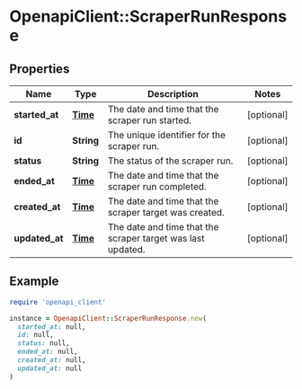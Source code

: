 # OpenapiClient::ScraperRunResponse

## Properties

| Name | Type | Description | Notes |
| ---- | ---- | ----------- | ----- |
| **started_at** | [**Time**](DateTime.md) | The date and time that the scraper run started. | [optional] |
| **id** | **String** | The unique identifier for the scraper run. | [optional] |
| **status** | **String** | The status of the scraper run. | [optional] |
| **ended_at** | [**Time**](DateTime.md) | The date and time that the scraper run completed. | [optional] |
| **created_at** | [**Time**](DateTime.md) | The date and time that the scraper target was created. | [optional] |
| **updated_at** | [**Time**](DateTime.md) | The date and time that the scraper target was last updated. | [optional] |

## Example

```ruby
require 'openapi_client'

instance = OpenapiClient::ScraperRunResponse.new(
  started_at: null,
  id: null,
  status: null,
  ended_at: null,
  created_at: null,
  updated_at: null
)
```

